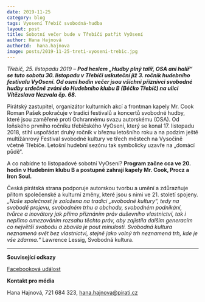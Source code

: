 ```yaml
---
date: 2019-11-25
category: blog
tags: Vyosení Třebíč svobodná-hudba
layout: post
title: Sobotní večer bude v Třebíči patřit VyOsení
author: Hana Hajnová
authorId:  hana.hajnova
image: posts/2019-11-25-treti-vyoseni-trebic.jpg
---
```


*Třebíč, 25. listopadu 2019* – ***Pod heslem „Hudby plný talíř, OSA ani halíř“ se tuto sobotu 30. listopadu v Třebíči uskuteční již 3. ročník hudebního festivalu VyOsení. Od osmi hodin večer jsou všichni příznivci svobodné hudby srdečně zváni do Hudebního klubu B (Béčko Třebíč) na ulici Vítězslava Nezvala čp. 68.*** 

Pirátský zastupitel, organizátor kulturních akcí a frontman kapely Mr. Cook Roman Pašek pokračuje v tradici festivalů a koncertů svobodné hudby, které jsou zaměřené proti Ochrannému svazu autorskému (OSA). Od loňského prvního ročníku třebíčského VyOsení, který se konal 17. listopadu 2018, stihl uspořádat druhý ročník v březnu letošního roku a na podzim ještě multižánrový Festival svobodné kultury ve třech městech na Vysočině včetně Třebíče. Letošní hudební sezónu tak symbolicky uzavře na „domácí půdě“.

A co nabídne to listopadové sobotní VyOsení? **Program začne cca ve 20. hodin v Hudebním klubu B a postupně zahrají kapely Mr. Cook, Procz a Iron Soul.** 

Česká pirátská strana podporuje autorskou tvorbu a umění a zdůrazňuje přitom společenské a kulturní změny, které jsou s nimi ve 21. století spojeny. *„Naše společnost je založena na tradici „svobodné kultury“, tedy na svobodě projevu, svobodném trhu a obchodu, svobodném podnikání, tvůrce a inovátory jak přímo přiznáním práv duševního vlastnictví, tak i nepřímo omezováním rozsahu těchto práv, aby zajistila dalším generacím co největší svobodu a zbavila je pout minulosti. Svobodná kultura neznamená svět bez vlastnictví, stejně jako volný trh neznamená trh, kde je vše zdarma.“* Lawrence Lessig, Svobodná kultura.

---

**Související odkazy**

[Facebooková událost](https://www.facebook.com/events/422577588348440)


**Kontakt pro média**

Hana Hajnová, 721 684 323, <hana.hajnova@pirati.cz>
